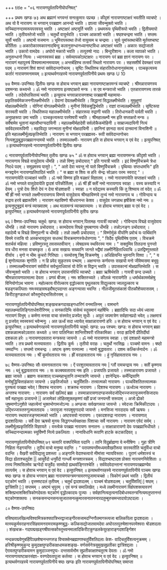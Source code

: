 +++
title = "०६ नारायणपूर्वतापिनीयोपनिषत्"

+++
प्रथमः खण्डः 
७३ 
अथ ब्रह्माणं भगवन्तं सनत्कुमारः पप्रच्छ । कीदृशं नारायणाष्टाक्षरं भवतीति व्याचष्टे । अथ यो वै नारायणः स भगवान् परब्रह्मण आनन्दो भवति । ज्ञात्वा जीवन्मुक्तो भवति । सच्चिदानन्दस्वरूपपरवस्तु भवति । अष्टाक्षरं अष्टमूर्ति भवति । प्रथमरूपः पृथिवीरूपो भवति । द्वितीयमापो भवति । तृतीयस्तेजो भवति । चतुर्थो वायुर्भवति । पञ्चम आकाशो भवति । षष्ठश्चन्द्रमा भवति । सप्तमः सूर्यो भवति । अष्टमो यजमानः ॥ 
भूमिरापस्तथा तेजो वायुव्यम च चन्द्रमाः । 
सूर्यः पुमांस्तथाचेति मूर्तयश्चाष्ट कीर्तिताः ॥ अकारोकारमकारनादबिन्दु कलानुसन्धानध्यानाष्टविधा 
अष्टाक्षरं 
भवति । अकारः सद्योजातो भवति । उकारो वामदेवः । अघोरो मकारो भवति । तत्पुरुषो नादः । बिन्दुरीशानः । कला व्यापको भवति । अनुसन्धानो नित्यः । ध्यानस्वरूपं ब्रह्म । सर्वव्यापकोऽष्टाक्षरः ॥ नारायणः परं ब्रह्म ज्ञानं नारायणः परः । नारायणं महापुरुषं विश्वमात्मानमव्ययम् ॥ अन्तर्बहिश्च तत्सर्वं स्थितो नारायणः परः । सहस्रशीर्षं देवमक्षरं परमं पदम् ॥ नारायणं शिवं शान्तं सर्ववेदान्तगोचरम् । सृष्टिः स्थितिश्च संहारतिरोधानानुसंमतम् । पञ्चकृत्यस्य कर्तारं नारायणमनामयम् ॥ 
इत्याथर्वणरहस्ये नारायणपूर्वतापिनीये प्रथमः खण्डः 
U 10 
 
७४ 
वैष्णव-उपनिषदः 
द्वितीयः खण्डः 
स होवाच भगवान् ब्रह्मा नारायणाष्टाक्षरमन्त्रं व्याचष्टे । श्रीमन्नारायणस्य दशमन्त्राः कथ्यन्ते । ॐ नमो नारायणाय इत्यष्टाक्षरो मन्त्रः । स एव मन्त्रराजो भवति । एतन्नारायणस्य तारकं भवति । तदेवोपासितव्यं भवति । इत्युवाच भगवान्नारायणशब्द परब्रह्मश्री महामाया- प्रकृतिसर्वमेकजननीलक्ष्मीर्भवति । देवानां देवलक्ष्मीर्भवति । सिद्धानां सिद्धलक्ष्मीर्भवति । मुमुक्षूणां मोक्षलक्ष्मीर्भवति । योगिनां योगलक्ष्मीर्भवति । मुनीनां विवेकबुद्धिर्भवति । राज्ञां राज्यलक्ष्मीर्भवति । सृष्टिरूपा सरस्वती भवति । स्थितिरूपा महालक्ष्मीर्भवति । संहाररूपा रुद्राणी भवति । तिरोधानकरी पार्वती भवति । अनुग्रहरूपा उमा भवति । पञ्चकृत्यरूपा परमेश्वरी भवति । श्रीमहालक्ष्म्यै नम इति सप्ताक्षरो मन्त्रः ॥ 
सर्वेषामेव भूतानां महासौभाग्यदायिनी । महालक्ष्मीर्महादेवी सर्वलोकैकमोहिनी ॥ साम्राज्यदायिनी नित्यं सर्ववेदस्वरूपिणी । महाविद्या जगन्माता मुनीनां मोक्षदायिनी । ज्ञानिनां ज्ञानदा सत्यं दानवानां विनाशिनी ॥ 
इति महालक्ष्मीर्मूलप्रकृतिर्भवति । नारायणः स भगवान् परब्रह्मस्व- रूपी सर्ववेदान्तगोचरः नित्यशुद्धबुद्धपरब्रह्मानन्दमयो भवति । तस्माल्लक्ष्मी- नारायण इति स होवाच भगवान् य एवं वेद । इत्युपनिषत् ॥ 
इत्याथर्वणरहस्ये नारायणपूर्वतापिनीये द्वितीयः खण्डः 
 
c 
नारायणपूर्वतापिनीयोपनिषत् 
तृतीयः खण्डः 
७५ 
" ॐ 
स होवाच भगवान् ब्रह्मा नारायणमन्त्रः कीदृशो भवति । नारायणाय विद्महे वासुदेवाय धीमहि । तन्नो विष्णुः प्रचोदयात् " इति गायत्री भवति । इदं विष्णुर्विचक्रमे त्रेधा निदधे पदम् । समूढमस्य पासुरे। ", " अतो देवा भवन्तु नो यतो विष्णुर्विचक्रमे । पृथिव्याः सप्तधामभिः" इति मन्त्रद्वयेन नारायणप्रतिपादितं भवति । " स ब्रह्मा स शिवः स हरिः सेन्द्रः सोऽक्षरः परमः स्वराट् " । नारायणायेति पञ्चाक्षरं भवति । 
ॐ नमो विष्णव इति षडक्षरं विज्ञातम् । नमो नारायणायेति सप्ताक्षरं भवति । ॐ नमो भगवते वासुदेवायेति द्वादशं परिकीर्तितम् । ॐ श्रीं ह्रीं क्लीं नमो नारायणाय स्वाहा । यस्य कस्यापि न देयम् । पुत्रो देयः शिरो देयं न देया षोडशाक्षरी । 
स्वाहा ॥ 
न वदेद्यस्य कस्यापि किं तु शिष्याय तां वदेत् ॥ 
ॐ श्रीं ह्रीं नमो भगवते लक्ष्मीनारायणाय विष्णवे वासुदेवाय 
श्रीमहाविष्णवे तुभ्यं नमो नारायणाय च । 
गोविन्दाय च रुद्राय हरये ब्रह्मरूपिणे । 
नारायण महाविष्णो श्रीधरानन्त केशव । 
वासुदेव जगन्नाथ हृषीकेश नमो नमः ॥ 
इत्यनुष्टुबुद्वयं मन्त्रं व्याख्यातम् । अथ मालामन्त्रं व्याख्यास्यामः । 
स होवाच भगवान् ब्रह्मा य एवं वेद । इत्युपनिषत् ॥ 
इत्याथर्वणरहस्ये नारायणपूर्वतापिनीये तृतीयः खण्डः 
 
७६ 
I 
वैष्णव-उपनिषदः 
चतुर्थ: खण्ड: 
स होवाच भगवान् पितामहः गायत्रीं व्याचष्टे । गोविन्दाय विद्महे वासुदेवाय धीमहि । तन्नो नारायणः प्रचोदयात् । कामदेवाय विद्महे पुष्पबाणाय धीमहि । तन्नोऽनङ्गः प्रचोदयात् । महादेव्यै च विद्महे विष्णुपत्नी च धीमहि । तन्नो लक्ष्मीः प्रचोदयात् । “ विष्णोर्मुकं वीर्याणि प्रवोचं यः पार्थिवानि विममे रजासि यो अस्कभायदुत्तर‍ सधस्थं विचक्रमाणस्त्रेधोरुगायः ", " त्रिर्देवः पृथिवीमेष एताम् । विचक्रमे शतर्चसं महित्वा । प्रविष्णुरस्तु तवसस्तवीयान् । त्वेषह्यस्य स्थविरस्य नाम । " 
सक्तुमिव तितउना पुनन्तो यत्र धीरा मनसा वाचमकृत । 
6 
अत्रा सखायः सख्यानि जानते भद्वैषां लक्ष्मीर्निहिताधिवाचि ॥ प्रतद्विष्णुस्तवते वीर्याय । मृगो न भीमः कुचरो गिरिष्ठाः । यस्योरुषु त्रिषु विक्रमणेषु । अधिक्षियन्ति भुवनानि विश्वा । ", " य ई शृणोत्यलकः शृणोति । न हि प्रवेद सुकृतस्य पन्थाम् । अक्षन्वन्तः कर्णवन्तः सखायो मनो जीवेष्वसमा बभूवुः । तस्मालक्ष्मीनारायणं सर्ववीजं सर्वभूताधिवासं यो वेत्ति स विद्वान् भवति । उपासकानां मोक्षप्राप्तिर्भवति । स जीवन्मुक्तो भवति । स होवाच भगवान् उपासनविधिं व्याचष्टे । ब्रह्मा ऋषिर्भवति । गायत्री छन्द उच्यते । श्रीमन्नारायणपरमात्मा देवता । प्रणवं बीजम् । नमः शक्तिरुच्यते । कीलकं नारायणेति ॥ 
धर्मार्थकाममोक्षेषु विनियोगोऽथ भावना । 
महोल्काय वीरोल्काय वृद्धोल्काय पृथूलकाय विद्युल्काय ज्वलदुल्काय च षडङ्गकल्पिताः नमःस्वाहावषड्वौषट्पदान्ता अङ्गन्यासा भवन्ति । 
नीलजीमूतसंकाशं पीतकौशेयवाससम् । किरीटकुण्डलधरं कौस्तुभोद्भासितोरसम् ॥ 
 
नारायणपूर्वतापिनीयोपनिषत् 
शङ्खचक्रगदाखङ्गधारिणं वनमालिनम् । वामभागे महालक्ष्म्यालिङ्गितार्धशरीरिणम् ॥ सनकादिभिः संसेव्यं स्तूयमानं महर्षिभिः । 
ब्रह्मादिभिः सदा ध्येयं ध्यात्वा नारायणं विभुम् ॥ कर्मणा मनसा वाचा संस्मरेत् प्रजपेत् सुधीः । अयुतं जपमात्रेण सर्वज्ञानप्रदो भवेत् ॥ लक्षमात्रं तु प्रजपेत् स्वस्वरूपं भवेन्मनुः । अत ऊर्ध्वं सदा ध्यायेत् साक्षान्नारायणो हरिः ॥ स होवाच भगवान् य एवं वेद । इत्युपनिषत् ॥ 
इत्याथर्वणरहस्ये नारायणपूर्वतापिनीये चतुर्थ: खण्ड: 
७७ 
पश्चम: खण्ड: 
स होवाच भगवान् ब्रह्मा दशकळात्मकोऽवतारः कथ्यते ॥ 
जरा पालिनिका शान्तिरीश्वरी रतिकामिका । 
वरदा ह्रादिनी प्रीतिर्दीर्घा दशकला हरेः ॥ 
नारायणादवतारा मन्त्ररूपा जायन्ते । ॐ नमो नारायणाय स्वाहा । एवं दशाक्षरो महामन्त्रो भवति । तत्र प्रथमो मत्स्यावतारः । द्वितीयः कूर्मः । तृतीयो वराहः । चतुर्थो नरसिह्नः । पञ्चमो वामनः । षष्ठो जमदग्निः । सप्तमो रामचन्द्रः । अष्टमः कृष्णः परमात्मा । नवमो बुद्धावतारः । दशमः कल्किर्जनार्दनः । ॐ मत्स्यावताराय नमः । श्रीं कूर्मावताराय नमः । ह्रीं वराहावताराय नमः । हुं नृसिंहावताराय नमः । 
 
७८ 
वैष्णव-उपनिषदः 
सौः वामनावताराय नमः । ऐं परशुरामावताराय नमः | ग्लौं रामचन्द्राय नमः । क्लीं कृष्णाय नमः । ब्लूं बुद्धावताराय नमः । सः कल्क्यवताराय नमः इति । प्रजापतिः प्रजायते । तस्मान्नारायणः प्रजायते । ब्रह्मा जायते । ब्रह्मणः सकाशात् पञ्चमहाभूतानि तन्मात्राणि जायन्ते । ज्ञानेन्द्रिय- कर्मेन्द्रियाणि मनोबुद्धिचित्ताहंकारा जायन्ते । प्रकृतिर्जायते । चतुर्विंशति- तत्त्वात्मको नारायणः । पञ्चविंशतितत्त्वात्मकः पुरुषत्वं परब्रह्म भवेत् ! शिवश्च नारायणः । शक्रश्च नारायणः । दिशश्च नारायणः । ऊर्ध्वञ्च नारायणः । अन्तश्च नारायण: । नारायणः सर्वं खल्विदं ब्रह्म । तस्मान्नारायणादण्डजस्वेदजोद्भिज्जजरायुजमनसिजादयः सर्वे महाभूताः 
प्रजायन्ते || 
अजामेकां लोहितशुक्लकृष्णां वहीं प्रजां जनयन्ती‍ सरूपाम् । अजो ह्येको जुषमाणोऽनुशेते जहात्येनां भुक्तभोगामजोऽन्यः ॥ अण्डजाः सर्वखगरूपा जायन्ते । स्वेदजाः क्रिमिकीटादयः । उद्भिज्जास्तरुगुल्मलतादयः । जरायुजा नरपशुमृगादयो जायन्ते । मनसिजा नारदादयः सर्वे ऋषयः । नारायणः स्थावरजङ्गमात्मको भवति । अष्टवसवो नारायणः । एकादशरुद्रा नारायणः । नारायणात् द्वादशादित्याः । सर्वे देवा ऋषयो मुनयः सिद्धगन्धर्वयक्षरक्षः पिशाचाः सर्वे नारायणः । नारायण एवेदं सर्वम् । लक्ष्मीर्मूलप्रकृतिरिति विज्ञायते । वस्त्वेकं परब्रह्म 
नारायणः सनातनः ॥ 
साक्षान्नारायणो देवः परब्रह्माभिधीयते । 
सच्चिदानन्दात्मकाः स्युर्विष्णौ नित्ये प्रकल्पिताः । नानाविधानि रूपाणि हाटके कटकादिवत् ॥ 
 
नारायणपूर्वतापिनीयोपनिषत् 
७९ 
चत्वारि वाक्परिमिता पदानि । तानि विदुर्ब्राह्मणा ये मनीषिणः । गुहा त्रीणि निहिता नेङ्गयन्ति । तुरीयं वाचो मनुष्या वदन्ति । ” परापश्यन्तीमध्यमावैखरीरूपा सरस्वतीति चतुर्विधा वाचो वदन्ति । वैखरी सर्वविद्यासु प्रशस्ता ॥ 
अङ्गानि वेदाश्चत्वारो मीमांसा न्यायविस्तरः । पुराणं धर्मशास्त्रं च विद्या ह्येताश्चतुर्दश || 
आयुर्वेदो धनुर्वेदो गान्धर्वै मन्त्रशास्त्रकम् । 
विद्याश्चाष्टादश प्रोक्ता नारायणनिवेशिताः ॥ 
तस्य निश्वसितमेव ऋग्वेदो यजुर्वेदः सामवेदो ह्यथर्वाङ्गिरश्चेति । सर्ववेदवेदान्तानां नारायणपरब्रह्मण्येव तात्पर्यम् । स होवाच भगवान् य एवं वेद । इत्युपनिषत् ॥ 
इत्याथर्वणरहस्ये नारायणपूर्वतापिनीये पञ्चमः खण्डः 
षष्ठः खण्डः 
स होवाच भगवान् ब्रह्मा नारायणयन्त्रमन्त्रावरणपूजामाचचक्षे । त्रिकोणं प्रथमं भवति । द्वितीयं पट्कोणं भवति । वृत्तमष्टदलं तृतीयम् । चतुर्थं द्वादशदलम् । पञ्चमं षोडशदलम् । चतुर्विंशति[:] षष्ठम् । द्वात्रिंशति [:] सप्तमम् । अष्टमं भृपुरम् । एवं यन्त्रं समालिखेत् । मध्ये लक्ष्मीनारायणं विक्षेपशक्त्यावरणं शक्तिप्रभाशक्तित्रिकोणदेवताः षट्कोणं वृद्धोल्कादयः पूज्याः । सर्वज्ञानित्वतृत्यनादिबोधस्वतन्त्रनित्यमलुप्तानन्तं षट्कोणशक्तयः । सनकसनन्दनसनत्सुजातसनत्कुमारसनातननारदतुम्बुरुसमन्तादयोऽष्टदलाः । 
 
८० 
वैष्णव-उपनिषदः 

वसिष्ठवालखिल्यविश्वामित्रकश्यपात्रिभरद्वाजाङ्गीरसजामदग्निगौतमागस्त्यजा बालिकपिला द्वादशदलाः । मत्स्यकूर्मवराहनारसिंहवामनरामरामकृष्णबुद्ध- कल्किसद्योजातवामदेवा अघोरतत्पुरुषेशानपरमेश्वराः षोडशदलाः । शंखचक्र- गदापद्मखड्गश्रीवत्सकौस्तुभवनमालादिकिरीटकुण्डलकेयूरहाराङ्गदशार्ङ्गिशर 

नन्दकपद्मवेणुबर्हिपिञ्छशेषानन्तगरुड विप्वक्सेनब्रह्माणश्चतुर्विंशतिदलाः केश- वादिचतुर्विंशत्यनुक्रमम् । हरिश्रीकृष्णमुकुन्द कुमुदाक्षपुण्डरीकाक्षधामकशङ्ख- वर्णसर्वनेत्रसुमुखसुप्रतीका द्वात्रिंशद्दलाः । ऐरावतपुण्डरीकवामन कुमुदाञ्जनपुप्प- दन्तसार्वभौम सुप्रतीकाक्षाश्चतुरश्र देवताः । ॐ नमो नारायणायाष्टाक्षरसंज्ञा- वरणदेवतापूजा कर्तव्या । स होवाच भगवान् य एवं वेद । इत्युपनिषत् ॥ 
इत्याथर्वणरहस्ये नारायणपूर्वतापिनीये षष्ठः खण्डः 
इति नारायणपूर्वतापिनीयोपनिषत् समाप्ता 